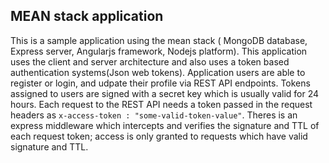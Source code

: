 ##  MEAN  stack application
This is a sample application using the mean stack ( MongoDB database, Express server, Angularjs framework, Nodejs platform). 
This application uses the client and server architecture and also uses a token based authentication systems(Json web tokens). 
Application users are able to register or login, and udpate their profile via REST API endpoints. Tokens assigned to users are
signed with a secret key which is usually valid for 24 hours. Each request to the REST API needs a token passed in the request
headers as ``` x-access-token : "some-valid-token-value" ```. Theres is an express middleware which intercepts and verifies the
signature and TTL of each request token; access is only granted to requests which have valid signature and TTL.
